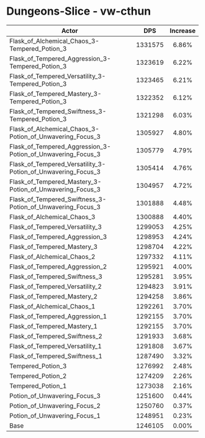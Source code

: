 # Dungeons-Slice - vw-cthun
| Actor | DPS | Increase |
|---|:---:|:---:|
|Flask_of_Alchemical_Chaos_3-Tempered_Potion_3|1331575|6.86%|
|Flask_of_Tempered_Aggression_3-Tempered_Potion_3|1323619|6.22%|
|Flask_of_Tempered_Versatility_3-Tempered_Potion_3|1323465|6.21%|
|Flask_of_Tempered_Mastery_3-Tempered_Potion_3|1322352|6.12%|
|Flask_of_Tempered_Swiftness_3-Tempered_Potion_3|1321298|6.03%|
|Flask_of_Alchemical_Chaos_3-Potion_of_Unwavering_Focus_3|1305927|4.80%|
|Flask_of_Tempered_Aggression_3-Potion_of_Unwavering_Focus_3|1305779|4.79%|
|Flask_of_Tempered_Versatility_3-Potion_of_Unwavering_Focus_3|1305414|4.76%|
|Flask_of_Tempered_Mastery_3-Potion_of_Unwavering_Focus_3|1304957|4.72%|
|Flask_of_Tempered_Swiftness_3-Potion_of_Unwavering_Focus_3|1301888|4.48%|
|Flask_of_Alchemical_Chaos_3|1300888|4.40%|
|Flask_of_Tempered_Versatility_3|1299053|4.25%|
|Flask_of_Tempered_Aggression_3|1298953|4.24%|
|Flask_of_Tempered_Mastery_3|1298704|4.22%|
|Flask_of_Alchemical_Chaos_2|1297332|4.11%|
|Flask_of_Tempered_Aggression_2|1295921|4.00%|
|Flask_of_Tempered_Swiftness_3|1295281|3.95%|
|Flask_of_Tempered_Versatility_2|1294823|3.91%|
|Flask_of_Tempered_Mastery_2|1294258|3.86%|
|Flask_of_Alchemical_Chaos_1|1292261|3.70%|
|Flask_of_Tempered_Aggression_1|1292155|3.70%|
|Flask_of_Tempered_Mastery_1|1292155|3.70%|
|Flask_of_Tempered_Swiftness_2|1291933|3.68%|
|Flask_of_Tempered_Versatility_1|1291808|3.67%|
|Flask_of_Tempered_Swiftness_1|1287490|3.32%|
|Tempered_Potion_3|1276992|2.48%|
|Tempered_Potion_2|1274209|2.26%|
|Tempered_Potion_1|1273038|2.16%|
|Potion_of_Unwavering_Focus_3|1251600|0.44%|
|Potion_of_Unwavering_Focus_2|1250760|0.37%|
|Potion_of_Unwavering_Focus_1|1248951|0.23%|
|Base|1246105|0.00%|
